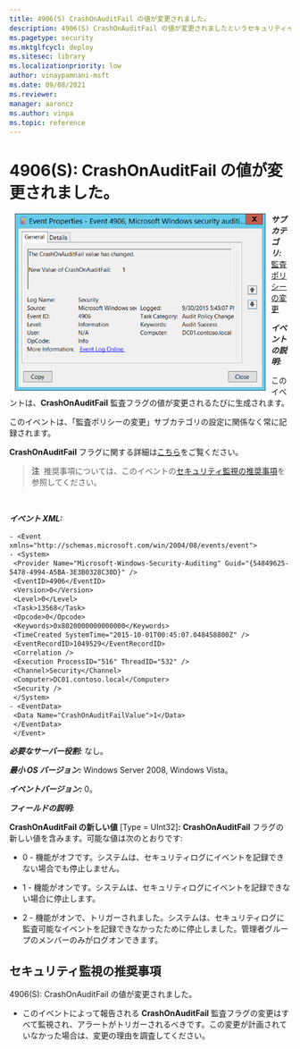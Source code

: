 ```yaml
---
title: 4906(S) CrashOnAuditFail の値が変更されました。
description: 4906(S) CrashOnAuditFail の値が変更されましたというセキュリティイベントについて説明します。
ms.pagetype: security
ms.mktglfcycl: deploy
ms.sitesec: library
ms.localizationpriority: low
author: vinaypamnani-msft
ms.date: 09/08/2021
ms.reviewer: 
manager: aaroncz
ms.author: vinpa
ms.topic: reference
---
```


# 4906(S): CrashOnAuditFail の値が変更されました。

<img src="images/event-4906.png" alt="Event 4906 illustration" width="449" height="317" hspace="10" align="left" />

***サブカテゴリ:***&nbsp;[監査ポリシーの変更](audit-audit-policy-change.md)

***イベントの説明:***

このイベントは、**CrashOnAuditFail** 監査フラグの値が変更されるたびに生成されます。

このイベントは、「監査ポリシーの変更」サブカテゴリの設定に関係なく常に記録されます。

**CrashOnAuditFail** フラグに関する詳細は[こちら](/previous-versions/windows/it-pro/windows-2000-server/cc963220(v=technet.10))をご覧ください。

> **注**&nbsp;&nbsp;推奨事項については、このイベントの[セキュリティ監視の推奨事項](#security-monitoring-recommendations)を参照してください。

<br clear="all">

***イベント XML:***
```
- <Event xmlns="http://schemas.microsoft.com/win/2004/08/events/event">
- <System>
 <Provider Name="Microsoft-Windows-Security-Auditing" Guid="{54849625-5478-4994-A5BA-3E3B0328C30D}" /> 
 <EventID>4906</EventID> 
 <Version>0</Version> 
 <Level>0</Level> 
 <Task>13568</Task> 
 <Opcode>0</Opcode> 
 <Keywords>0x8020000000000000</Keywords> 
 <TimeCreated SystemTime="2015-10-01T00:45:07.048458800Z" /> 
 <EventRecordID>1049529</EventRecordID> 
 <Correlation /> 
 <Execution ProcessID="516" ThreadID="532" /> 
 <Channel>Security</Channel> 
 <Computer>DC01.contoso.local</Computer> 
 <Security /> 
 </System>
- <EventData>
 <Data Name="CrashOnAuditFailValue">1</Data> 
 </EventData>
 </Event>

```

***必要なサーバー役割:*** なし。

***最小 OS バージョン:*** Windows Server 2008, Windows Vista。

***イベントバージョン:*** 0。

***フィールドの説明:***

**CrashOnAuditFail の新しい値** \[Type = UInt32\]**:** **CrashOnAuditFail** フラグの新しい値を含みます。可能な値は次のとおりです:

-   0 - 機能がオフです。システムは、セキュリティログにイベントを記録できない場合でも停止しません。

-   1 - 機能がオンです。システムは、セキュリティログにイベントを記録できない場合に停止します。

-   2 - 機能がオンで、トリガーされました。システムは、セキュリティログに監査可能なイベントを記録できなかったために停止しました。管理者グループのメンバーのみがログオンできます。

## セキュリティ監視の推奨事項

4906(S): CrashOnAuditFail の値が変更されました。

-   このイベントによって報告される **CrashOnAuditFail** 監査フラグの変更はすべて監視され、アラートがトリガーされるべきです。この変更が計画されていなかった場合は、変更の理由を調査してください。
